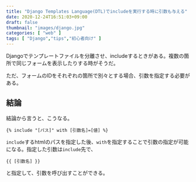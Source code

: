 ```yaml
---
title: "Django Templates Language(DTL)でincludeを実行する時に引数も与える"
date: 2020-12-24T16:51:03+09:00
draft: false
thumbnail: "images/django.jpg"
categories: [ "web" ]
tags: [ "Django","tips","初心者向け" ]
---
```



Djangoでテンプレートファイルを分離させ、includeするときがある。複数の箇所で同じフォームを表示したりする時がそうだ。

ただ、フォームのIDをそれぞれの箇所で別々とする場合、引数を指定する必要がある。

## 結論

結論から言うと、こうなる。

    {% include "[パス]" with [引数名]=[値] %}

`include`するhtmlのパスを指定した後、`with`を指定することで引数の指定が可能になる。指定した引数は`include`先で、

    {{ [引数名] }}

と指定して、引数を呼び出すことができる。


